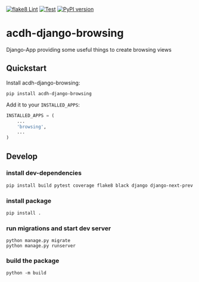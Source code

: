 [![flake8 Lint](https://github.com/acdh-oeaw/acdh-django-browsing/actions/workflows/lint.yml/badge.svg)](https://github.com/acdh-oeaw/acdh-django-browsing/actions/workflows/lint.yml)
[![Test](https://github.com/acdh-oeaw/acdh-django-browsing/actions/workflows/test.yml/badge.svg)](https://github.com/acdh-oeaw/acdh-django-browsing/actions/workflows/test.yml)
[![PyPI version](https://badge.fury.io/py/acdh-django-browsing.svg)](https://badge.fury.io/py/acdh-django-browsing)
# acdh-django-browsing

Django-App providing some useful things to create browsing views

## Quickstart

Install acdh-django-browsing:

`pip install acdh-django-browsing`

Add it to your `INSTALLED_APPS`:

```python
INSTALLED_APPS = (
    ...
    'browsing',
    ...
)
```


## Develop

### install dev-dependencies
```bash
pip install build pytest coverage flake8 black django django-next-prev
```

### install package
```bash
pip install .
```

### run migrations and start dev server
```
python manage.py migrate
python manage.py runserver
```

### build the package

```
python -m build
```